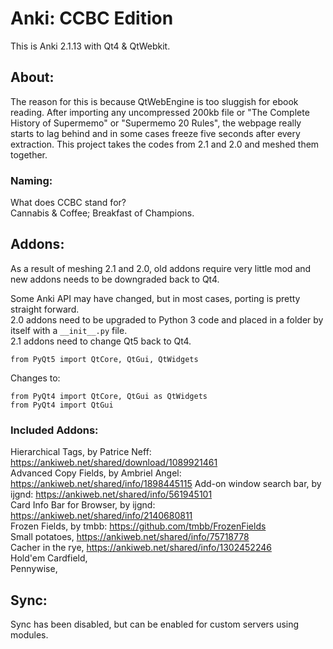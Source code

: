 # Anki: CCBC Edition

This is Anki 2.1.13 with Qt4 & QtWebkit.

## About:
The reason for this is because QtWebEngine is too sluggish for ebook reading. After importing any uncompressed 200kb file or "The Complete History of Supermemo" or "Supermemo 20 Rules", the webpage really starts to lag behind and in some cases freeze five seconds after every extraction. This project takes the codes from 2.1 and 2.0 and meshed them together.

### Naming:
What does CCBC stand for?  
Cannabis & Coffee; Breakfast of Champions.


## Addons:
As a result of meshing 2.1 and 2.0, old addons require very little mod and new addons needs to be downgraded back to Qt4.

Some Anki API may have changed, but in most cases, porting is pretty straight forward.  
2.0 addons need to be upgraded to Python 3 code and placed in a folder by itself with a ```__init__.py``` file.  
2.1 addons need to change Qt5 back to Qt4.  
```
from PyQt5 import QtCore, QtGui, QtWidgets
```
Changes to:
```
from PyQt4 import QtCore, QtGui as QtWidgets
from PyQt4 import QtGui
```


### Included Addons:
Hierarchical Tags, by Patrice Neff: https://ankiweb.net/shared/download/1089921461  
Advanced Copy Fields, by Ambriel Angel: https://ankiweb.net/shared/info/1898445115
Add-on window search bar, by ijgnd: https://ankiweb.net/shared/info/561945101  
Card Info Bar for Browser, by ijgnd: https://ankiweb.net/shared/info/2140680811  
Frozen Fields, by tmbb: https://github.com/tmbb/FrozenFields  
Small potatoes, https://ankiweb.net/shared/info/75718778  
Cacher in the rye, https://ankiweb.net/shared/info/1302452246  
Hold'em Cardfield,  
Pennywise,  



## Sync:
Sync has been disabled, but can be enabled for custom servers using modules.
